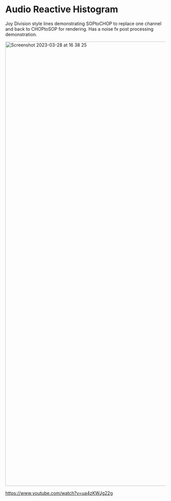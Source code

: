 # Audio Reactive Histogram

Joy Division style lines demonstrating SOPtoCHOP to replace one channel and back to CHOPtoSOP for rendering. Has a noise fx post processing demonstration.

<img width="1392" alt="Screenshot 2023-03-28 at 16 38 25" src="https://user-images.githubusercontent.com/3166481/228291685-7f1a26e4-2f01-4c4d-9fd4-61084189f5d4.png">


https://www.youtube.com/watch?v=ua4zKWJg22g
